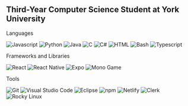 ## Third-Year Computer Science Student at York University


Languages

![Javascript](https://img.shields.io/badge/-JavaScript-F7DF1E?style=for-the-badge&logo=javascript&logoColor=black) ![Python](https://img.shields.io/badge/Python-3776AB?style=for-the-badge&logo=python&logoColor=white)  ![Java](https://img.shields.io/badge/Java-%23ED8B00.svg?style=for-the-badge&logo=openjdk&logoColor=white) ![C](https://img.shields.io/badge/C-00599C?style=for-the-badge&logo=c&logoColor=white) ![C#](https://custom-icon-badges.demolab.com/badge/C%23-%23239120.svg?style=for-the-badge&logo=cshrp&logoColor=white) ![HTML](https://img.shields.io/badge/HTML-%23E34F26.svg?style=for-the-badge&logo=html5&logoColor=white) ![Bash](https://img.shields.io/badge/bash-black?style=for-the-badge&logo=gnubash) ![Typescript](https://img.shields.io/badge/typescript-white?style=for-the-badge&logo=typescript)


Frameworks and Libraries

![React](https://img.shields.io/badge/React-61DAFB?style=for-the-badge&logo=react&logoColor=black) ![React Native](https://img.shields.io/badge/React_Native-%2320232a.svg?style=for-the-badge&logo=react&logoColor=%2361DAFB) ![Expo](https://img.shields.io/badge/Expo-000020?style=for-the-badge&logo=expo&logoColor=fff) ![Mono Game](https://img.shields.io/badge/MonoGame-blank?style=for-the-badge&logo=monogame&color=FFF)



Tools

![Git](https://img.shields.io/badge/Git-F05032?style=for-the-badge&logo=git&logoColor=fff) ![Visual Studio Code](https://custom-icon-badges.demolab.com/badge/Visual%20Studio%20Code-0078d7.svg?style=for-the-badge&logo=vsc&logoColor=white) ![Eclipse](https://img.shields.io/badge/Eclipse-FE7A16.svg?style=for-the-badge&logo=Eclipse&logoColor=white) ![npm](https://img.shields.io/badge/npm-CB3837?style=for-the-badge&logo=npm&logoColor=fff) ![Netlify](https://img.shields.io/badge/Netlify-black.svg?style=for-the-badge&logo=netlify&logoColor=#00C7B7) ![Clerk](https://img.shields.io/badge/Clerk-white?style=for-the-badge&logo=clerk&logoColor=1e0356) ![Rocky Linux](https://img.shields.io/badge/rockylinux-black?style=for-the-badge&logo=rockylinux)



